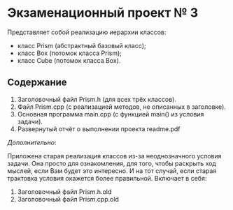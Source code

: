 # Экзаменационный проект № 3

Представляет собой реализацию иерархии классов:

- класс Prism (абстрактный базовый класс);
- класс Box (потомок класса Prism);
- класс Cube (потомок класса Box).

## Содержание

1. Заголовочный файл Prism.h (для всех трёх классов).
2. Файл Prism.cpp (с реализацией методов, не описанных в заголовке).
3. Основная программа main.cpp (с функцией main() из условия задачи).
4. Развернутый отчёт о выполнении проекта readme.pdf

_Дополнительно_:

Приложена старая реализация классов из-за неоднозначного условия задачи. Она просто для ознакомления, для того, чтобы раскрыть ход мыслей, если Вам будет это интересно. И на тот случай, если старая трактовка условия окажется более правильной. Включает в себя:

1. Заголовочный файл Prism.h.old
2. Заголовочный файл Prism.cpp.old
